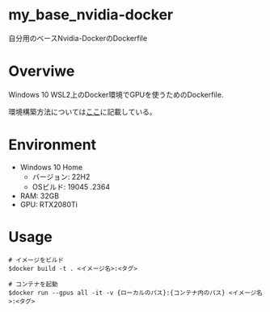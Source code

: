 # my_base_nvidia-docker
自分用のベースNvidia-DockerのDockerfile

# Overviwe

Windows 10 WSL2上のDocker環境でGPUを使うためのDockerfile.

環境構築方法については[ここ]()に記載している。

# Environment
- Windows 10 Home
  - バージョン: 22H2
  - OSビルド: 19045 .2364
- RAM: 32GB
- GPU: RTX2080Ti

# Usage

```shell
# イメージをビルド
$docker build -t . <イメージ名>:<タグ>

# コンテナを起動
$docker run --gpus all -it -v {ローカルのパス}:{コンテナ内のパス} <イメージ名>:<タグ>
```
